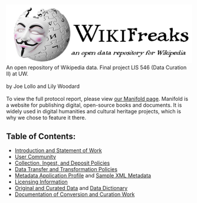 <img src="logo.png">
An open repository of Wikipedia data. Final project LIS 546 (Data Curation II) at UW.
<br><br>
by Joe Lollo and Lily Woodard
<br><br>
To view the full protocol report, please view <a href="https://uw.manifoldapp.org/projects/wikifreaks">our Manifold page</a>. Manifold is a website for publishing digital, open-source books and documents. It is widely used in digital humanities and cultural heritage projects, which is why we chose to feature it there.

## Table of Contents:
- [Introduction and Statement of Work](https://github.com/JoeLollo21/WikiFreaks/blob/main/protocol-report/introduction.md)
- [User Community](https://github.com/JoeLollo21/WikiFreaks/blob/main/protocol-report/user-communities.md)
- [Collection, Ingest, and Deposit Policies](https://github.com/JoeLollo21/WikiFreaks/blob/main/protocol-report/policies.md)
- [Data Transfer and Transformation Policies](https://github.com/JoeLollo21/WikiFreaks/blob/main/protocol-report/policies-2.md)
- [Metadata Application Profile](https://github.com/JoeLollo21/WikiFreaks/blob/main/protocol-report/metadata.md) and [Sample XML Metadata](https://github.com/JoeLollo21/WikiFreaks/blob/main/protocol-report/Sample-Metadata.xml)
- [Licensing Information](https://github.com/JoeLollo21/WikiFreaks/blob/main/protocol-report/licensing.md)
- [Original and Curated Data](https://github.com/JoeLollo21/WikiFreaks/tree/main/sample-data) and [Data Dictionary](https://github.com/JoeLollo21/WikiFreaks/blob/main/sample-data/Sample-Data-Dictionary.csv)
- [Documentation of Conversion and Curation Work](https://github.com/JoeLollo21/WikiFreaks/blob/main/protocol-report/data-conversion.md)
